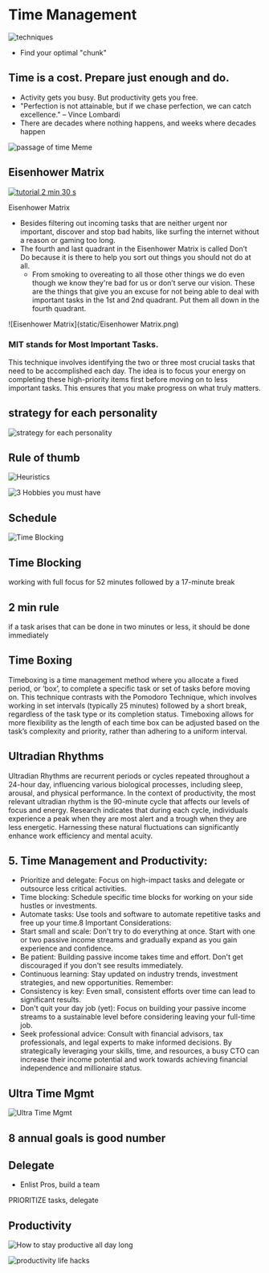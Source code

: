 # Time Management

![techniques](static/time%20mgmt%20strategies.png)

- Find your optimal "chunk"

## Time is a cost. Prepare just enough and do.

- Activity gets you busy. But productivity gets you free.
- "Perfection is not attainable, but if we chase perfection, we can catch excellence." – Vince Lombardi
- There are decades where nothing happens, and weeks where decades happen

![passage of time Meme](<static/passage of time Meme.png>)

## Eisenhower Matrix

[![tutorial 2 min 30 s](https://img.youtube.com/vi/tT89OZ7TNwc/0.jpg)](https://www.youtube.com/watch?v=tT89OZ7TNwc)

Eisenhower Matrix

- Besides filtering out incoming tasks that are neither urgent nor important, discover and stop bad habits, like surfing the internet without a reason or gaming too long.
- The fourth and last quadrant in the Eisenhower Matrix is called Don’t Do because it is there to help you sort out things you should not do at all.
  - From smoking to overeating to all those other things we do even though we know they're bad for us or don’t serve our vision. These are the things that give you an excuse for not being able to deal with important tasks in the 1st and 2nd quadrant. Put them all down in the fourth quadrant.

![Eisenhower Matrix](static/Eisenhower Matrix.png)

### MIT stands for Most Important Tasks.

This technique involves identifying the two or three most crucial tasks that need to be accomplished each day. The idea is to focus your energy on completing these high-priority items first before moving on to less important tasks. This ensures that you make progress on what truly matters.

## strategy for each personality

![strategy for each personality](<static/Time Management Strategy by Personality Type.png>)

## Rule of thumb

![Heuristics](<static/Rules of Time Mgmt.png>)

![3 Hobbies you must have](<static/3 Hobbies you must have.png>)

## Schedule

![Time Blocking](<static/Time Blocking.png>)

## Time Blocking

working with full focus for 52 minutes followed by a 17-minute break

## 2 min rule

if a task arises that can be done in two minutes or less, it should be done immediately

## Time Boxing

Timeboxing is a time management method where you allocate a fixed period, or ‘box’, to complete a specific task or set of tasks before moving on. This technique contrasts with the Pomodoro Technique, which involves working in set intervals (typically 25 minutes) followed by a short break, regardless of the task type or its completion status. Timeboxing allows for more flexibility as the length of each time box can be adjusted based on the task’s complexity and priority, rather than adhering to a uniform interval.

## Ultradian Rhythms

Ultradian Rhythms are recurrent periods or cycles repeated throughout a 24-hour day, influencing various biological processes, including sleep, arousal, and physical performance. In the context of productivity, the most relevant ultradian rhythm is the 90-minute cycle that affects our levels of focus and energy. Research indicates that during each cycle, individuals experience a peak when they are most alert and a trough when they are less energetic. Harnessing these natural fluctuations can significantly enhance work efficiency and mental acuity.

## 5. Time Management and Productivity:

- Prioritize and delegate: Focus on high-impact tasks and delegate or outsource less critical activities.
- Time blocking: Schedule specific time blocks for working on your side hustles or investments.
- Automate tasks: Use tools and software to automate repetitive tasks and free up your time.8
Important Considerations:
- Start small and scale: Don't try to do everything at once. Start with one or two passive income streams and gradually expand as you gain experience and confidence.
- Be patient: Building passive income takes time and effort. Don't get discouraged if you don't see results immediately.
- Continuous learning: Stay updated on industry trends, investment strategies, and new opportunities.
Remember:
- Consistency is key: Even small, consistent efforts over time can lead to significant results.
- Don't quit your day job (yet): Focus on building your passive income streams to a sustainable level before considering leaving your full-time job.
- Seek professional advice: Consult with financial advisors, tax professionals, and legal experts to make informed decisions.
By strategically leveraging your skills, time, and resources, a busy CTO can increase their income potential and work towards achieving financial independence and millionaire status.

## Ultra Time Mgmt

![Ultra Time Mgmt](<static/Ultra Time Mgmt.png>)

## 8 annual goals is good number

## Delegate

- Enlist Pros, build a team

PRIORITIZE tasks, delegate

## Productivity

![How to stay productive all day long](<static/How to stay productive all day long.png>)

![productivity life hacks](<static/productivity life hacks.png>)
